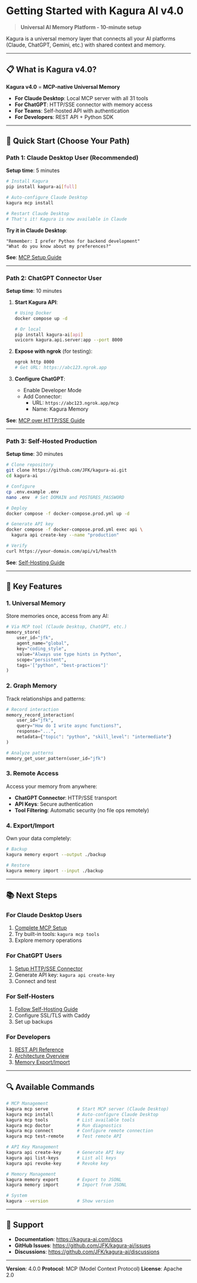 # Getting Started with Kagura AI v4.0

> **Universal AI Memory Platform - 10-minute setup**

Kagura is a universal memory layer that connects all your AI platforms (Claude, ChatGPT, Gemini, etc.) with shared context and memory.

---

## 📋 What is Kagura v4.0?

**Kagura v4.0** = **MCP-native Universal Memory**

- **For Claude Desktop**: Local MCP server with all 31 tools
- **For ChatGPT**: HTTP/SSE connector with memory access
- **For Teams**: Self-hosted API with authentication
- **For Developers**: REST API + Python SDK

---

## 🚀 Quick Start (Choose Your Path)

### Path 1: Claude Desktop User (Recommended)

**Setup time**: 5 minutes

```bash
# Install Kagura
pip install kagura-ai[full]

# Auto-configure Claude Desktop
kagura mcp install

# Restart Claude Desktop
# That's it! Kagura is now available in Claude
```

**Try it in Claude Desktop**:
```
"Remember: I prefer Python for backend development"
"What do you know about my preferences?"
```

**See**: [MCP Setup Guide](mcp-setup.md)

---

### Path 2: ChatGPT Connector User

**Setup time**: 10 minutes

1. **Start Kagura API**:
   ```bash
   # Using Docker
   docker compose up -d

   # Or local
   pip install kagura-ai[api]
   uvicorn kagura.api.server:app --port 8000
   ```

2. **Expose with ngrok** (for testing):
   ```bash
   ngrok http 8000
   # Get URL: https://abc123.ngrok.app
   ```

3. **Configure ChatGPT**:
   - Enable Developer Mode
   - Add Connector:
     - URL: `https://abc123.ngrok.app/mcp`
     - Name: Kagura Memory

**See**: [MCP over HTTP/SSE Guide](mcp-http-setup.md)

---

### Path 3: Self-Hosted Production

**Setup time**: 30 minutes

```bash
# Clone repository
git clone https://github.com/JFK/kagura-ai.git
cd kagura-ai

# Configure
cp .env.example .env
nano .env  # Set DOMAIN and POSTGRES_PASSWORD

# Deploy
docker compose -f docker-compose.prod.yml up -d

# Generate API key
docker compose -f docker-compose.prod.yml exec api \
  kagura api create-key --name "production"

# Verify
curl https://your-domain.com/api/v1/health
```

**See**: [Self-Hosting Guide](self-hosting.md)

---

## 🧩 Key Features

### 1. Universal Memory

Store memories once, access from any AI:

```python
# Via MCP tool (Claude Desktop, ChatGPT, etc.)
memory_store(
    user_id="jfk",
    agent_name="global",
    key="coding_style",
    value="Always use type hints in Python",
    scope="persistent",
    tags='["python", "best-practices"]'
)
```

### 2. Graph Memory

Track relationships and patterns:

```python
# Record interaction
memory_record_interaction(
    user_id="jfk",
    query="How do I write async functions?",
    response="...",
    metadata={"topic": "python", "skill_level": "intermediate"}
)

# Analyze patterns
memory_get_user_pattern(user_id="jfk")
```

### 3. Remote Access

Access your memory from anywhere:

- **ChatGPT Connector**: HTTP/SSE transport
- **API Keys**: Secure authentication
- **Tool Filtering**: Automatic security (no file ops remotely)

### 4. Export/Import

Own your data completely:

```bash
# Backup
kagura memory export --output ./backup

# Restore
kagura memory import --input ./backup
```

---

## 📚 Next Steps

### For Claude Desktop Users

1. [Complete MCP Setup](mcp-setup.md)
2. Try built-in tools: `kagura mcp tools`
3. Explore memory operations

### For ChatGPT Users

1. [Setup HTTP/SSE Connector](mcp-http-setup.md)
2. Generate API key: `kagura api create-key`
3. Connect and test

### For Self-Hosters

1. [Follow Self-Hosting Guide](self-hosting.md)
2. Configure SSL/TLS with Caddy
3. Set up backups

### For Developers

1. [REST API Reference](api-reference.md)
2. [Architecture Overview](architecture.md)
3. [Memory Export/Import](memory-export.md)

---

## 🔍 Available Commands

```bash
# MCP Management
kagura mcp serve           # Start MCP server (Claude Desktop)
kagura mcp install         # Auto-configure Claude Desktop
kagura mcp tools           # List available tools
kagura mcp doctor          # Run diagnostics
kagura mcp connect         # Configure remote connection
kagura mcp test-remote     # Test remote API

# API Key Management
kagura api create-key      # Generate API key
kagura api list-keys       # List all keys
kagura api revoke-key      # Revoke key

# Memory Management
kagura memory export       # Export to JSONL
kagura memory import       # Import from JSONL

# System
kagura --version           # Show version
```

---

## 💬 Support

- **Documentation**: https://kagura-ai.com/docs
- **GitHub Issues**: https://github.com/JFK/kagura-ai/issues
- **Discussions**: https://github.com/JFK/kagura-ai/discussions

---

**Version**: 4.0.0
**Protocol**: MCP (Model Context Protocol)
**License**: Apache 2.0
